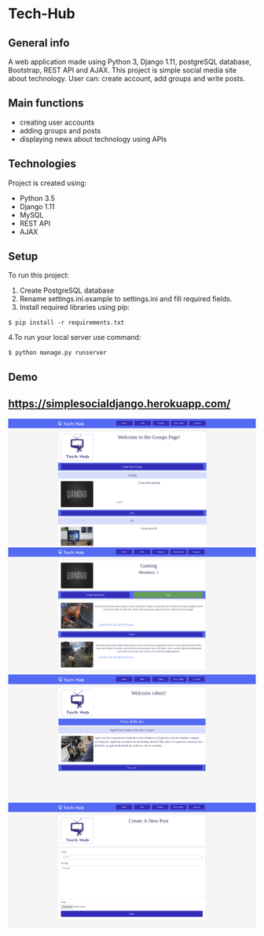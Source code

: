 # Tech-Hub

## General info
A web application made using Python 3, Django 1.11, postgreSQL database, Bootstrap, REST API and AJAX.
This project is simple social media site about technology. User can: create account, add groups and write posts.

## Main functions
* creating user accounts
* adding groups and posts
* displaying news about technology using APIs
	
## Technologies
Project is created using:
* Python 3.5
* Django 1.11
* MySQL
* REST API
* AJAX

## Setup
To run this project:
1. Create PostgreSQL database
2. Rename settings.ini.example to settings.ini and fill required fields. 
3. Install required libraries using pip:
```
$ pip install -r requirements.txt
```
4.To run your local server use command: 
```
$ python manage.py runserver
```

## Demo
## https://simplesocialdjango.herokuapp.com/

![alt text](https://raw.githubusercontent.com/dawidbudzynski/simplesocial_python_django/master/examples/example1.png)
![alt text](https://raw.githubusercontent.com/dawidbudzynski/simplesocial_python_django/master/examples/example2.png)
![alt text](https://raw.githubusercontent.com/dawidbudzynski/simplesocial_python_django/master/examples/example3.png)
![alt text](https://raw.githubusercontent.com/dawidbudzynski/simplesocial_python_django/master/examples/example4.png)
